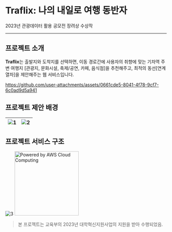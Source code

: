 # Traflix: 나의 내일로 여행 동반자

2023년 관광데이터 활용 공모전 장려상 수상작

---
## 프로젝트 소개

**Traflix**는 출발지와 도착지를 선택하면, 이동 경로간에 사용자의 취향에 맞는 기차역 주변 여행지 [관광지, 문화시설, 축제/공연, 카페, 음식점]을 추천해주고, 최적의 동선[연계 열차]을 제안해주는 웹 서비스입니다.

https://github.com/user-attachments/assets/0661cde5-8041-4f78-9cf7-6c0ad9d5a941

## 프로젝트 제안 배경
|![1](https://github.com/user-attachments/assets/b6ca1da0-d8de-4a2f-a63d-b17f775edc8d) |  ![2](https://github.com/user-attachments/assets/75a21b6c-fd72-4c1e-b95e-e3e0c127077c) |
|---|---|

## 프로젝트 서비스 구조
![3](https://github.com/user-attachments/assets/0f976eb7-7903-45d1-bc42-2f0827ddb47d)
<a href="https://aws.amazon.com/what-is-cloud-computing"><img src="https://d1.awsstatic.com/logos/aws-logo-lockups/poweredbyaws/PB_AWS_logo_RGB_REV_SQ.8c88ac215fe4e441dc42865dd6962ed4f444a90d.png" alt="Powered by AWS Cloud Computing" width="200px"></a>
> 본 프로젝트는 교육부의 2023년 대학혁신지원사업의 지원을 받아 수행되었음.
